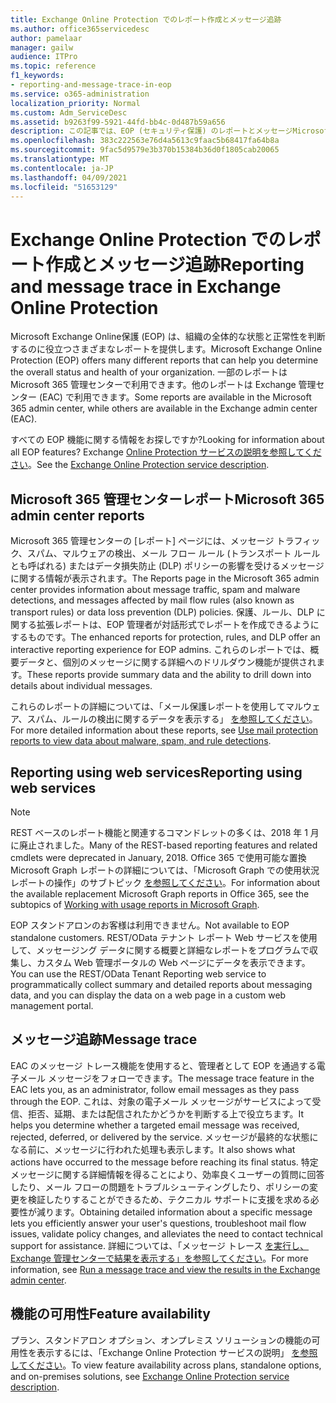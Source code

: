 ```yaml
---
title: Exchange Online Protection でのレポート作成とメッセージ追跡
ms.author: office365servicedesc
author: pamelaar
manager: gailw
audience: ITPro
ms.topic: reference
f1_keywords:
- reporting-and-message-trace-in-eop
ms.service: o365-administration
localization_priority: Normal
ms.custom: Adm_ServiceDesc
ms.assetid: b9263f99-5921-44fd-bb4c-0d487b59a656
description: この記事では、EOP (セキュリティ保護) のレポートとメッセージMicrosoft Exchange Onlineを参照してください。
ms.openlocfilehash: 383c222563e76d4a5613c9faac5b68417fa64b8a
ms.sourcegitcommit: 9fac5d9579e3b370b15384b36d0f1805cab20065
ms.translationtype: MT
ms.contentlocale: ja-JP
ms.lasthandoff: 04/09/2021
ms.locfileid: "51653129"
---
```

# <a name="reporting-and-message-trace-in-exchange-online-protection"></a><span data-ttu-id="356ee-103">Exchange Online Protection でのレポート作成とメッセージ追跡</span><span class="sxs-lookup"><span data-stu-id="356ee-103">Reporting and message trace in Exchange Online Protection</span></span>

<span data-ttu-id="356ee-104">Microsoft Exchange Online保護 (EOP) は、組織の全体的な状態と正常性を判断するのに役立つさまざまなレポートを提供します。</span><span class="sxs-lookup"><span data-stu-id="356ee-104">Microsoft Exchange Online Protection (EOP) offers many different reports that can help you determine the overall status and health of your organization.</span></span> <span data-ttu-id="356ee-105">一部のレポートは Microsoft 365 管理センターで利用できます。他のレポートは Exchange 管理センター (EAC) で利用できます。</span><span class="sxs-lookup"><span data-stu-id="356ee-105">Some reports are available in the Microsoft 365 admin center, while others are available in the Exchange admin center (EAC).</span></span>

<span data-ttu-id="356ee-106">すべての EOP 機能に関する情報をお探しですか?</span><span class="sxs-lookup"><span data-stu-id="356ee-106">Looking for information about all EOP features?</span></span> <span data-ttu-id="356ee-107">Exchange [Online Protection サービスの説明を参照してください](exchange-online-protection-service-description.md)。</span><span class="sxs-lookup"><span data-stu-id="356ee-107">See the [Exchange Online Protection service description](exchange-online-protection-service-description.md).</span></span>

## <a name="microsoft-365-admin-center-reports"></a><span data-ttu-id="356ee-108">Microsoft 365 管理センターレポート</span><span class="sxs-lookup"><span data-stu-id="356ee-108">Microsoft 365 admin center reports</span></span>

<span data-ttu-id="356ee-109">Microsoft 365 管理センターの [レポート] ページには、メッセージ トラフィック、スパム、マルウェアの検出、メール フロー ルール (トランスポート ルールとも呼ばれる) またはデータ損失防止 (DLP) ポリシーの影響を受けるメッセージに関する情報が表示されます。</span><span class="sxs-lookup"><span data-stu-id="356ee-109">The Reports page in the Microsoft 365 admin center provides information about message traffic, spam and malware detections, and messages affected by mail flow rules (also known as transport rules) or data loss prevention (DLP) policies.</span></span> <span data-ttu-id="356ee-110">保護、ルール、DLP に関する拡張レポートは、EOP 管理者が対話形式でレポートを作成できるようにするものです。</span><span class="sxs-lookup"><span data-stu-id="356ee-110">The enhanced reports for protection, rules, and DLP offer an interactive reporting experience for EOP admins.</span></span> <span data-ttu-id="356ee-111">これらのレポートでは、概要データと、個別のメッセージに関する詳細へのドリルダウン機能が提供されます。</span><span class="sxs-lookup"><span data-stu-id="356ee-111">These reports provide summary data and the ability to drill down into details about individual messages.</span></span>

<span data-ttu-id="356ee-112">これらのレポートの詳細については、「メール保護レポートを使用してマルウェア、スパム、ルールの検出に関するデータを表示する」 [を参照してください](/exchange/monitoring/use-mail-protection-reports)。</span><span class="sxs-lookup"><span data-stu-id="356ee-112">For more detailed information about these reports, see [Use mail protection reports to view data about malware, spam, and rule detections](/exchange/monitoring/use-mail-protection-reports).</span></span>

## <a name="reporting-using-web-services"></a><span data-ttu-id="356ee-113">Reporting using web services</span><span class="sxs-lookup"><span data-stu-id="356ee-113">Reporting using web services</span></span>

> [!NOTE]
> <span data-ttu-id="356ee-114">REST ベースのレポート機能と関連するコマンドレットの多くは、2018 年 1 月に廃止されました。</span><span class="sxs-lookup"><span data-stu-id="356ee-114">Many of the REST-based reporting features and related cmdlets were deprecated in January, 2018.</span></span> <span data-ttu-id="356ee-115">Office 365 で使用可能な置換 Microsoft Graph レポートの詳細については、「Microsoft Graph での使用状況レポートの操作」のサブトピック [を参照してください](/graph/api/resources/report)。</span><span class="sxs-lookup"><span data-stu-id="356ee-115">For information about the available replacement Microsoft Graph reports in Office 365, see the subtopics of [Working with usage reports in Microsoft Graph](/graph/api/resources/report).</span></span>

<span data-ttu-id="356ee-116">EOP スタンドアロンのお客様は利用できません。</span><span class="sxs-lookup"><span data-stu-id="356ee-116">Not available to EOP standalone customers.</span></span> <span data-ttu-id="356ee-117">REST/OData テナント レポート Web サービスを使用して、メッセージング データに関する概要と詳細なレポートをプログラムで収集し、カスタム Web 管理ポータルの Web ページにデータを表示できます。</span><span class="sxs-lookup"><span data-stu-id="356ee-117">You can use the REST/OData Tenant Reporting web service to programmatically collect summary and detailed reports about messaging data, and you can display the data on a web page in a custom web management portal.</span></span>

## <a name="message-trace"></a><span data-ttu-id="356ee-118">メッセージ追跡</span><span class="sxs-lookup"><span data-stu-id="356ee-118">Message trace</span></span>

<span data-ttu-id="356ee-119">EAC のメッセージ トレース機能を使用すると、管理者として EOP を通過する電子メール メッセージをフォローできます。</span><span class="sxs-lookup"><span data-stu-id="356ee-119">The message trace feature in the EAC lets you, as an administrator, follow email messages as they pass through the EOP.</span></span> <span data-ttu-id="356ee-120">これは、対象の電子メール メッセージがサービスによって受信、拒否、延期、または配信されたかどうかを判断する上で役立ちます。</span><span class="sxs-lookup"><span data-stu-id="356ee-120">It helps you determine whether a targeted email message was received, rejected, deferred, or delivered by the service.</span></span> <span data-ttu-id="356ee-121">メッセージが最終的な状態になる前に、メッセージに行われた処理も表示します。</span><span class="sxs-lookup"><span data-stu-id="356ee-121">It also shows what actions have occurred to the message before reaching its final status.</span></span> <span data-ttu-id="356ee-122">特定メッセージに関する詳細情報を得ることにより、効率良くユーザーの質問に回答したり、メール フローの問題をトラブルシューティングしたり、ポリシーの変更を検証したりすることができるため、テクニカル サポートに支援を求める必要性が減ります。</span><span class="sxs-lookup"><span data-stu-id="356ee-122">Obtaining detailed information about a specific message lets you efficiently answer your user's questions, troubleshoot mail flow issues, validate policy changes, and alleviates the need to contact technical support for assistance.</span></span> <span data-ttu-id="356ee-123">詳細については、「メッセージ トレース [を実行し、Exchange 管理センターで結果を表示する」を参照してください](/exchange/monitoring/trace-an-email-message/run-a-message-trace-and-view-results)。</span><span class="sxs-lookup"><span data-stu-id="356ee-123">For more information, see [Run a message trace and view the results in the Exchange admin center](/exchange/monitoring/trace-an-email-message/run-a-message-trace-and-view-results).</span></span>

## <a name="feature-availability"></a><span data-ttu-id="356ee-124">機能の可用性</span><span class="sxs-lookup"><span data-stu-id="356ee-124">Feature availability</span></span>

<span data-ttu-id="356ee-125">プラン、スタンドアロン オプション、オンプレミス ソリューションの機能の可用性を表示するには、「Exchange Online Protection サービスの説明」 [を参照してください](exchange-online-protection-service-description.md)。</span><span class="sxs-lookup"><span data-stu-id="356ee-125">To view feature availability across plans, standalone options, and on-premises solutions, see [Exchange Online Protection service description](exchange-online-protection-service-description.md).</span></span>